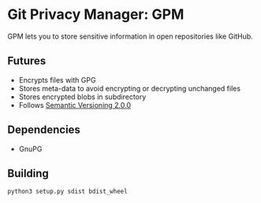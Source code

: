 # Git Privacy Manager: GPM

GPM lets you to store sensitive information in open repositories like GitHub.

## Futures

* Encrypts files with GPG
* Stores meta-data to avoid encrypting or decrypting unchanged files
* Stores encrypted blobs in subdirectory
* Follows [Semantic Versioning 2.0.0](https://semver.org/)

## Dependencies

* GnuPG

## Building

```python
python3 setup.py sdist bdist_wheel
```
